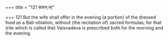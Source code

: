 +++
title = "121 सायन् त्व्"

+++
121	But the wife shall offer in the evening (a portion) of the dressed food as a Bali-oblation, without (the recitation of) sacred formulas; for that (rite which is called the) Vaisvadeva is prescribed both for the morning and the evening.